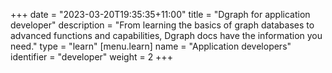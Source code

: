 +++
date = "2023-03-20T19:35:35+11:00"
title = "Dgraph for application developer"
description = "From learning the basics of graph databases to advanced functions and capabilities, Dgraph docs have the information you need."
type = "learn"
[menu.learn]
  name = "Application developers"
  identifier = "developer"
  weight = 2
+++


